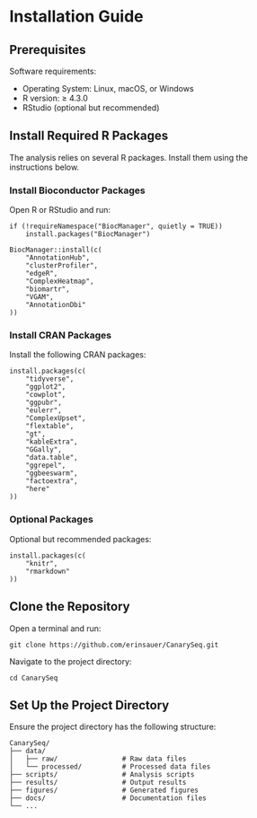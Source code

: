 # Installation Guide

## Prerequisites
Software requirements:
- Operating System: Linux, macOS, or Windows
- R version: ≥ 4.3.0
- RStudio (optional but recommended)

## Install Required R Packages
The analysis relies on several R packages. Install them using the instructions below.

### Install Bioconductor Packages
Open R or RStudio and run:

```
if (!requireNamespace("BiocManager", quietly = TRUE))
    install.packages("BiocManager")

BiocManager::install(c(
    "AnnotationHub",
    "clusterProfiler",
    "edgeR",
    "ComplexHeatmap",
    "biomartr",
    "VGAM",
    "AnnotationDbi"
))
```

### Install CRAN Packages
Install the following CRAN packages:

```
install.packages(c(
    "tidyverse",
    "ggplot2",
    "cowplot",
    "ggpubr",
    "eulerr",
    "ComplexUpset",
    "flextable",
    "gt",
    "kableExtra",
    "GGally",
    "data.table",
    "ggrepel",
    "ggbeeswarm",
    "factoextra",
    "here"
))
```

### Optional Packages
Optional but recommended packages:

```
install.packages(c(
    "knitr",
    "rmarkdown"
))
```

## Clone the Repository
Open a terminal and run:

```{bash}
git clone https://github.com/erinsauer/CanarySeq.git
```

Navigate to the project directory:

```{bash}
cd CanarySeq
```

## Set Up the Project Directory
Ensure the project directory has the following structure:

```
CanarySeq/
├── data/
│   ├── raw/                # Raw data files
│   └── processed/          # Processed data files
├── scripts/                # Analysis scripts
├── results/                # Output results
├── figures/                # Generated figures
├── docs/                   # Documentation files
└── ...
```

